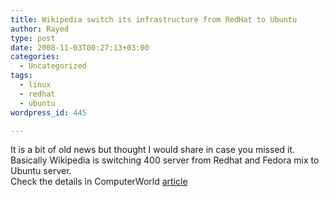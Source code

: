 ```yaml
---
title: Wikipedia switch its infrastructure from RedHat to Ubuntu
author: Rayed
type: post
date: 2008-11-03T00:27:13+03:00
categories:
  - Uncategorized
tags:
  - linux
  - redhat
  - ubuntu
wordpress_id: 445

---
```

<p>It is a bit of old news but thought I would share in case you missed it.<br />
Basically Wikipedia is switching 400 server from Redhat and Fedora mix to Ubuntu server.<br />
Check the details in ComputerWorld <a href="http://www.computerworld.com/action/article.do?command=viewArticleBasic&#038;articleId=9116787&#038;intsrc=news_ts_head">article</a> </p>
